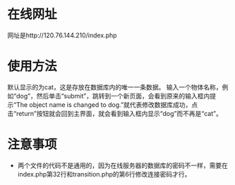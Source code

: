 # 在线网址
网址是http://120.76.144.210/index.php
# 使用方法
默认显示的为cat，这是存放在数据库内的唯一一条数据。
输入一个物体名称，例如“dog”，然后单击“submit”，跳转到一个新页面，会看到原来的输入框内提示“The object name is changed to dog.”就代表修改数据库成功，点击“return”按钮就会回到主界面，就会看到输入框内显示“dog”而不再是“cat”。
# 注意事项
* 两个文件的代码不是通用的，因为在线服务器的数据库的密码不一样，需要在index.php第32行和transition.php的第6行修改连接密码才行。
 